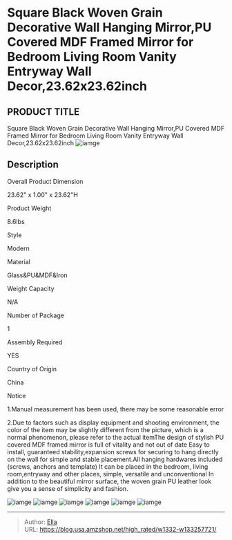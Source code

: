 # Square Black Woven Grain Decorative Wall Hanging Mirror,PU Covered MDF Framed Mirror for Bedroom Living Room Vanity Entryway Wall Decor,23.62x23.62inch


## PRODUCT TITLE 

Square Black Woven Grain Decorative Wall Hanging Mirror,PU Covered MDF Framed Mirror for Bedroom Living Room Vanity Entryway Wall Decor,23.62x23.62inch
![iamge](https://b2bfiles1.gigab2b.cn/image/wkseller/15454/20221001_831114be9951233a1152433851a8c661.jpg)

## Description

Overall Product Dimension

23.62&#34; x 1.00&#34; x 23.62&#34;H

Product Weight

8.6lbs

Style

Modern

Material

Glass&amp;PU&amp;MDF&amp;Iron

Weight Capacity

N/A

Number of Package 

1

Assembly Required

YES

Country of Origin

China

Notice

1.Manual measurement has been used, there may be some reasonable error


2.Due to factors such as display equipment and shooting environment, the color of the item may be slightly different from the picture, which is a normal phenomenon, please refer to the actual itemThe design of stylish PU covered MDF framed mirror is full of vitality and not out of date
Easy to install, guaranteed stability,expansion screws for securing to hang directly on the wall for simple and stable placement.All hanging hardwares included (screws, anchors and template)
It can be placed in the bedroom, living room,entryway and other places, simple, versatile and unconventional
In addition to the beautiful mirror surface, the woven grain PU leather look give you a sense of simplicity and fashion.







![iamge](https://b2bfiles1.gigab2b.cn/image/wkseller/15454/20221001_6d1f29f201ad5575c793e2beecbec3c1.jpg)
![iamge](https://b2bfiles1.gigab2b.cn/image/wkseller/15454/20221001_da57679db158de633d93f72b36b32c93.jpg)
![iamge](https://b2bfiles1.gigab2b.cn/image/wkseller/15454/20221001_0aaf25701cfff448d4f166f8b8d640be.jpg)
![iamge](https://b2bfiles1.gigab2b.cn/image/wkseller/15454/20221001_fda96b9c2762eac2d2171e525f0d360e.jpg)
![iamge](https://b2bfiles1.gigab2b.cn/image/wkseller/15454/20221001_f4b2b927957f5ee13af168b86e050e39.jpg)
![iamge](https://b2bfiles1.gigab2b.cn/image/wkseller/15454/20221001_6293e73deb0386dafbf2456bbf14dc5f.jpg)


---

> Author: [Ella](https://blog.usa.amzshop.net/)  
> URL: https://blog.usa.amzshop.net/high_rated/w1332-w133257721/  

